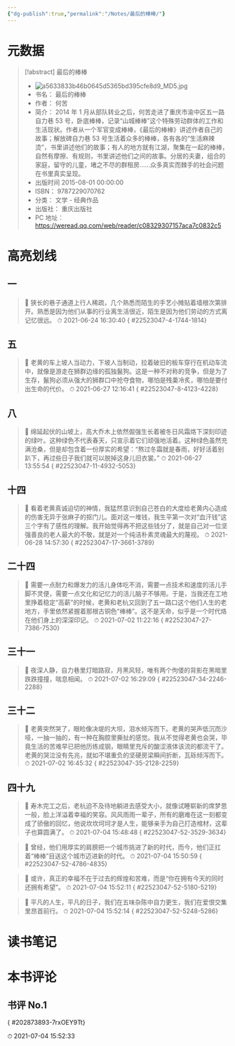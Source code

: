```yaml
---
{"dg-publish":true,"permalink":"/Notes/最后的棒棒/"}
---
```



# 元数据

> [!abstract] 最后的棒棒
> - ![a5633833b46b0645d5365bd395cfe8d9_MD5.jpg](/img/user/Attachments/a5633833b46b0645d5365bd395cfe8d9_MD5.jpg)
> - 书名： 最后的棒棒
> - 作者： 何苦
> - 简介： 2014 年 1 月从部队转业之后，何苦走进了重庆市渝中区五一路自力巷 53 号，卧底棒棒，记录“山城棒棒”这个特殊劳动群体的工作和生活现状。作者从一个军官变成棒棒，《最后的棒棒》讲述作者自己的故事；解放碑自力巷 53 号生活着众多的棒棒，各有各的“生活麻辣烫”，书里讲述他们的故事；有人的地方就有江湖，聚集在一起的棒棒，自然有摩擦、有规则，书里讲述他们之间的故事。分居的夫妻，组合的家庭，留守的儿童，堵之不尽的群租房……众多真实而棘手的社会问题在书里真实呈现。
> - 出版时间 2015-08-01 00:00:00
> - ISBN： 9787229070762
> - 分类： 文学 - 经典作品
> - 出版社： 重庆出版社
> - PC 地址：https://weread.qq.com/web/reader/c08329307157aca7c0832c5

# 高亮划线

## 一

> 📌 狭长的巷子通道上行人稀疏，几个熟悉而陌生的手艺小摊贴着墙根次第排开。熟悉是因为他们从事的行业离生活很近，陌生是因为他们劳动的方式离记忆很远。
> ⏱ 2021-06-24 16:30:40
{ #22523047-4-1744-1814}


## 五

> 📌 老黄的车上坡人当动力，下坡人当制动，拉着破旧的板车穿行在机动车流中，就像是游走在狮群边缘的孤独鬣狗。这是一种不对称的竞争，但是为了生存，鬣狗必须从强大的狮群口中抢夺食物，哪怕是残羮冷炙，哪怕是要付出生命的代价。
> ⏱ 2021-06-27 12:16:41
{ #22523047-8-4123-4228}


## 八

> 📌 绵延起伏的山坡上，高大乔木上依然倔强生长着被冬日风霜烙下深刻印迹的绿叶。这种绿色不代表春天，只宣示着它们顽强地活着。这种绿色虽然充满沧桑，但是却包含着一份厚实的希望：“熬过冬霜就是春雨，好好活着别趴下，再过些日子我们就可以脱掉这身儿旧衣裳。”
> ⏱ 2021-06-27 13:55:54
{ #22523047-11-4932-5053}


## 十四

> 📌 看着老黄真诚迫切的神情，我猛然意识到自己苍白的大度给老黄内心造成的伤害无异于张麻子的抠门儿。面对这一堆钱，我生平第一次对“血汗钱”这三个字有了感性的理解。我开始觉得再不把这些钱分了，就是自己对一位坚强善良的老人最大的不敬，就是对一个纯洁朴素灵魂最大的蔑视。
> ⏱ 2021-06-28 14:57:30
{ #22523047-17-3661-3789}


## 二十四

> 📌 需要一点耐力和爆发力的活儿身体吃不消，需要一点技术和速度的活儿手脚不灵便，需要一点文化和记忆力的活儿脑子不够用。于是，当我还在工地里挣着稳定“高薪”的时候，老黄和老杭又回到了五一路口这个他们人生的老地方，手里依然紧握着那根古铜色“棒棒”。这不是天命，似乎是一个时代烙在他们身上的深深印记。
> ⏱ 2021-07-02 11:22:16
{ #22523047-27-7386-7530}


## 三十一

> 📌 夜深人静，自力巷里灯暗路寂，月黑风轻，唯有两个佝偻的背影在黑暗里跌跌撞撞，喘息相闻。
> ⏱ 2021-07-02 16:29:09
{ #22523047-34-2246-2288}


## 三十二

> 📌 老黄突然哭了，眼睑像决堤的大坝，泪水倾泻而下。老黄的哭声低沉而沙哑，一抽一抽的，有一种在胸腔里撕扯的感觉。我从不觉得老黄也会哭，毕竟生活的苦难早已把他历练成钢，眼睛里充斥的酸涩液体该流的都流干了。老黄的哭泣没有先兆，就如不堪重负的坚硬房梁瞬间折断，瓦砾倾泻而下。
> ⏱ 2021-07-02 16:45:32
{ #22523047-35-2128-2259}


## 四十九

> 📌 寿木完工之后，老杭迫不及待地躺进去感受大小，就像试睡崭新的席梦思一般，脸上洋溢着幸福的笑容。风风雨雨一辈子，所有的磨难在这一刻都变成了骄傲的回忆，他说坎坎坷坷才是人生，能够亲手为自己打造棺材，这辈子也算圆满了。
> ⏱ 2021-07-04 15:48:48
{ #22523047-52-3529-3634}


> 📌 曾经，他们用厚实的肩膀把一个城市挑进了新的时代，而今，他们正扛着“棒棒”目送这个城市迈进新的时代。
> ⏱ 2021-07-04 15:50:59
{ #22523047-52-4786-4835}


> 📌 或许，真正的幸福不在于过去的辉煌和苦难，而是“你在拥有今天的同时还拥有希望”。
> ⏱ 2021-07-04 15:52:11
{ #22523047-52-5180-5219}


> 📌 平凡的人生，平凡的日子，我们在五味杂陈中自力更生，我们在爱恨交集里昂首前行。
> ⏱ 2021-07-04 15:52:14
{ #22523047-52-5248-5286}


# 读书笔记

# 本书评论

## 书评 No.1


{ #202873893-7rxOEY9Tt}


⏱ 2021-07-04 15:52:33
